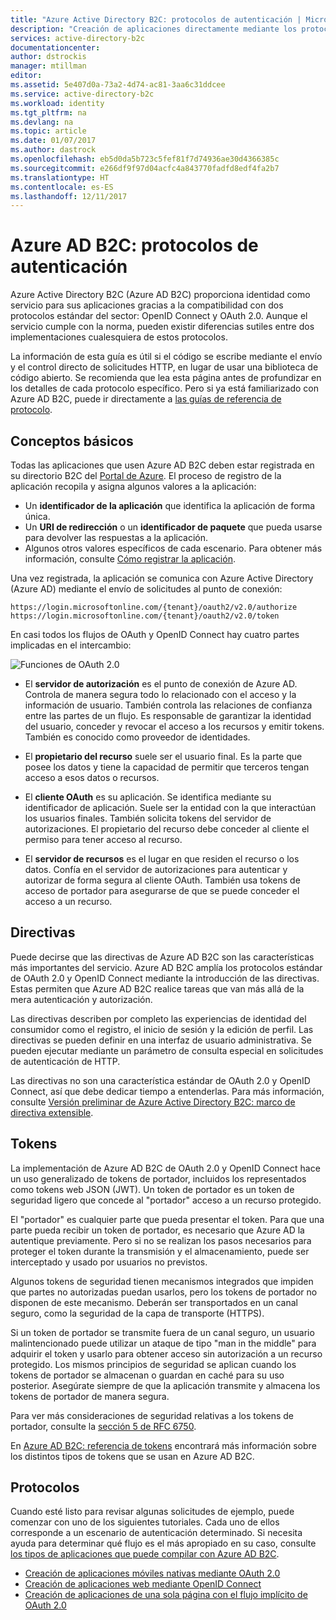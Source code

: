 ```yaml
---
title: "Azure Active Directory B2C: protocolos de autenticación | Microsoft Docs"
description: "Creación de aplicaciones directamente mediante los protocolos que admite Azure Active Directory B2C"
services: active-directory-b2c
documentationcenter: 
author: dstrockis
manager: mtillman
editor: 
ms.assetid: 5e407d0a-73a2-4d74-ac81-3aa6c31ddcee
ms.service: active-directory-b2c
ms.workload: identity
ms.tgt_pltfrm: na
ms.devlang: na
ms.topic: article
ms.date: 01/07/2017
ms.author: dastrock
ms.openlocfilehash: eb5d0da5b723c5fef81f7d74936ae30d4366385c
ms.sourcegitcommit: e266df9f97d04acfc4a843770fadfd8edf4fa2b7
ms.translationtype: HT
ms.contentlocale: es-ES
ms.lasthandoff: 12/11/2017
---
```

# <a name="azure-ad-b2c-authentication-protocols"></a>Azure AD B2C: protocolos de autenticación
Azure Active Directory B2C (Azure AD B2C) proporciona identidad como servicio para sus aplicaciones gracias a la compatibilidad con dos protocolos estándar del sector: OpenID Connect y OAuth 2.0. Aunque el servicio cumple con la norma, pueden existir diferencias sutiles entre dos implementaciones cualesquiera de estos protocolos. 

La información de esta guía es útil si el código se escribe mediante el envío y el control directo de solicitudes HTTP, en lugar de usar una biblioteca de código abierto. Se recomienda que lea esta página antes de profundizar en los detalles de cada protocolo específico. Pero si ya está familiarizado con Azure AD B2C, puede ir directamente a [las guías de referencia de protocolo](#protocols).

<!-- TODO: Need link to libraries above -->

## <a name="the-basics"></a>Conceptos básicos
Todas las aplicaciones que usen Azure AD B2C deben estar registrada en su directorio B2C del [Portal de Azure](https://portal.azure.com). El proceso de registro de la aplicación recopila y asigna algunos valores a la aplicación:

* Un **identificador de la aplicación** que identifica la aplicación de forma única.
* Un **URI de redirección** o un **identificador de paquete** que pueda usarse para devolver las respuestas a la aplicación.
* Algunos otros valores específicos de cada escenario. Para obtener más información, consulte [Cómo registrar la aplicación](active-directory-b2c-app-registration.md).

Una vez registrada, la aplicación se comunica con Azure Active Directory (Azure AD) mediante el envío de solicitudes al punto de conexión:

```
https://login.microsoftonline.com/{tenant}/oauth2/v2.0/authorize
https://login.microsoftonline.com/{tenant}/oauth2/v2.0/token
```

En casi todos los flujos de OAuth y OpenID Connect hay cuatro partes implicadas en el intercambio:

![Funciones de OAuth 2.0](./media/active-directory-b2c-reference-protocols/protocols_roles.png)

* El **servidor de autorización** es el punto de conexión de Azure AD. Controla de manera segura todo lo relacionado con el acceso y la información de usuario. También controla las relaciones de confianza entre las partes de un flujo. Es responsable de garantizar la identidad del usuario, conceder y revocar el acceso a los recursos y emitir tokens. También es conocido como proveedor de identidades.

* El **propietario del recurso** suele ser el usuario final. Es la parte que posee los datos y tiene la capacidad de permitir que terceros tengan acceso a esos datos o recursos.

* El **cliente OAuth** es su aplicación. Se identifica mediante su identificador de aplicación. Suele ser la entidad con la que interactúan los usuarios finales. También solicita tokens del servidor de autorizaciones. El propietario del recurso debe conceder al cliente el permiso para tener acceso al recurso.

* El **servidor de recursos** es el lugar en que residen el recurso o los datos. Confía en el servidor de autorizaciones para autenticar y autorizar de forma segura al cliente OAuth. También usa tokens de acceso de portador para asegurarse de que se puede conceder el acceso a un recurso.

## <a name="policies"></a>Directivas
Puede decirse que las directivas de Azure AD B2C son las características más importantes del servicio. Azure AD B2C amplía los protocolos estándar de OAuth 2.0 y OpenID Connect mediante la introducción de las directivas. Estas permiten que Azure AD B2C realice tareas que van más allá de la mera autenticación y autorización. 

Las directivas describen por completo las experiencias de identidad del consumidor como el registro, el inicio de sesión y la edición de perfil. Las directivas se pueden definir en una interfaz de usuario administrativa. Se pueden ejecutar mediante un parámetro de consulta especial en solicitudes de autenticación de HTTP. 

Las directivas no son una característica estándar de OAuth 2.0 y OpenID Connect, así que debe dedicar tiempo a entenderlas. Para más información, consulte [Versión preliminar de Azure Active Directory B2C: marco de directiva extensible](active-directory-b2c-reference-policies.md).

## <a name="tokens"></a>Tokens
La implementación de Azure AD B2C de OAuth 2.0 y OpenID Connect hace un uso generalizado de tokens de portador, incluidos los representados como tokens web JSON (JWT). Un token de portador es un token de seguridad ligero que concede al "portador" acceso a un recurso protegido.

El "portador" es cualquier parte que pueda presentar el token. Para que una parte pueda recibir un token de portador, es necesario que Azure AD la autentique previamente. Pero si no se realizan los pasos necesarios para proteger el token durante la transmisión y el almacenamiento, puede ser interceptado y usado por usuarios no previstos.

Algunos tokens de seguridad tienen mecanismos integrados que impiden que partes no autorizadas puedan usarlos, pero los tokens de portador no disponen de este mecanismo. Deberán ser transportados en un canal seguro, como la seguridad de la capa de transporte (HTTPS). 

Si un token de portador se transmite fuera de un canal seguro, un usuario malintencionado puede utilizar un ataque de tipo "man in the middle" para adquirir el token y usarlo para obtener acceso sin autorización a un recurso protegido. Los mismos principios de seguridad se aplican cuando los tokens de portador se almacenan o guardan en caché para su uso posterior. Asegúrate siempre de que la aplicación transmite y almacena los tokens de portador de manera segura.

Para ver más consideraciones de seguridad relativas a los tokens de portador, consulte la [sección 5 de RFC 6750](http://tools.ietf.org/html/rfc6750).

En [Azure AD B2C: referencia de tokens](active-directory-b2c-reference-tokens.md) encontrará más información sobre los distintos tipos de tokens que se usan en Azure AD B2C.

## <a name="protocols"></a>Protocolos
Cuando esté listo para revisar algunas solicitudes de ejemplo, puede comenzar con uno de los siguientes tutoriales. Cada uno de ellos corresponde a un escenario de autenticación determinado. Si necesita ayuda para determinar qué flujo es el más apropiado en su caso, consulte [los tipos de aplicaciones que puede compilar con Azure AD B2C](active-directory-b2c-apps.md).

* [Creación de aplicaciones móviles nativas mediante OAuth 2.0](active-directory-b2c-reference-oauth-code.md)
* [Creación de aplicaciones web mediante OpenID Connect](active-directory-b2c-reference-oidc.md)
* [Creación de aplicaciones de una sola página con el flujo implícito de OAuth 2.0](active-directory-b2c-reference-spa.md)

